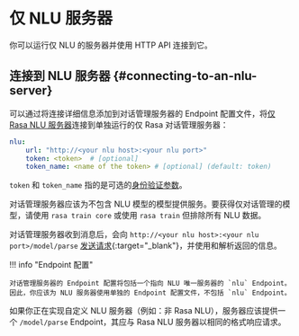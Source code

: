 # 仅 NLU 服务器

你可以运行仅 NLU 的服务器并使用 HTTP API 连接到它。

## 连接到 NLU 服务器 {#connecting-to-an-nlu-server}

可以通过将连接详细信息添加到对话管理服务器的 Endpoint 配置文件，将[仅 Rasa NLU 服务器](nlu-only.md#running-an-nlu-server)连接到单独运行的仅 Rasa 对话管理服务器：

```yaml title="endpoints.yml"
nlu:
    url: "http://<your nlu host>:<your nlu port>"
    token: <token>  # [optional]
    token_name: <name of the token> # [optional] (default: token)
```

`token` 和 `token_name` 指的是可选的[身份验证参数](http-api.md#token-based-auth)。

对话管理服务器应该为不包含 NLU 模型的模型提供服务。要获得仅对话管理的模型，请使用 `rasa train core` 或使用 `rasa train` 但排除所有 NLU 数据。

对话管理服务器收到消息后，会向 `http://<your nlu host>:<your nlu port>/model/parse` [发送请求](https://rasa.com/docs/rasa/pages/http-api#operation/parseModelMessage){:target="_blank"}，并使用和解析返回的信息。

!!! info "Endpoint 配置"

    对话管理服务器的 Endpoint 配置将包括一个指向 NLU 唯一服务器的 `nlu` Endpoint。因此，你应该为 NLU 服务器使用单独的 Endpoint 配置文件，不包括 `nlu` Endpoint。

如果你正在实现自定义 NLU 服务器（例如：非 Rasa NLU），服务器应该提供一个 `/model/parse` Endpoint，其应与 Rasa NLU 服务器以相同的格式响应请求。
